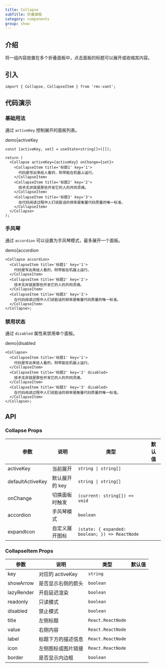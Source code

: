 ```yaml
---
title: Collapse
subTitle: 折叠面板
category: components
group: show
---
```


## 介绍

将一组内容放置在多个折叠面板中，点击面板的标题可以展开或收缩其内容。

## 引入

```tsx
import { Collapse, CollapseItem } from 'rmc-vant';
```

## 代码演示

### 基础用法

通过 `activeKey` 控制展开的面板列表。

demo|activeKey

```tsx
const [activeKey, set] = useState<string[]>([]);

return (
  <Collapse activeKey={activeKey} onChange={set}>
    <CollapseItem title='标题1' key='1'>
      代码是写出来给人看的，附带能在机器上运行。
    </CollapseItem>
    <CollapseItem title='标题2' key='2'>
      技术无非就是那些开发它的人的共同灵魂。
    </CollapseItem>
    <CollapseItem title='标题3' key='3'>
      在代码阅读过程中人们说脏话的频率是衡量代码质量的唯一标准。
    </CollapseItem>
  </Collapse>
);
```

### 手风琴

通过 `accordion` 可以设置为手风琴模式，最多展开一个面板。

demo|accordion

```tsx
<Collapse accordion>
  <CollapseItem title='标题1' key='1'>
    代码是写出来给人看的，附带能在机器上运行。
  </CollapseItem>
  <CollapseItem title='标题2' key='2'>
    技术无非就是那些开发它的人的共同灵魂。
  </CollapseItem>
  <CollapseItem title='标题3' key='3'>
    在代码阅读过程中人们说脏话的频率是衡量代码质量的唯一标准。
  </CollapseItem>
</Collapse>;
```

### 禁用状态

通过 `disabled` 属性来禁用单个面板。

demo|disabled

```tsx
<Collapse>
  <CollapseItem title='标题1' key='1'>
    代码是写出来给人看的，附带能在机器上运行。
  </CollapseItem>
  <CollapseItem title='标题2' key='2' disabled>
    技术无非就是那些开发它的人的共同灵魂。
  </CollapseItem>
  <CollapseItem title='标题3' key='3' disabled>
    在代码阅读过程中人们说脏话的频率是衡量代码质量的唯一标准。
  </CollapseItem>
</Collapse>;
```

## API

### Collapse Props

| 参数 | 说明 | 类型 | 默认值 |
| --- | --- | --- | --- |
| activeKey | 当前展开 | `string \| string[]` |  |
| defaultActiveKey | 默认展开的 key | `string \| string[]` |  |
| onChange | 切换面板时触发 | `(current: string[]) => void` |  |
| accordion | 手风琴模式 | `boolean` |  |
| expandIcon | 自定义展开图标 | `(state: { expanded: boolean; }) => ReactNode` |  |

### CollapseItem Props

| 参数       | 说明               | 类型              | 默认值 |
| ---------- | ------------------ | ----------------- | ------ |
| key        | 对应的 activeKey   | `string`          |        |
| showArrow  | 是否显示右侧的箭头 | `boolean`         |        |
| lazyRender | 开启延迟渲染       | `boolean`         |        |
| readonly   | 只读模式           | `boolean`         |        |
| disabled   | 禁止模式           | `boolean`         |        |
| title      | 左侧标题           | `React.ReactNode` |        |
| value      | 右侧内容           | `React.ReactNode` |        |
| label      | 标题下方的描述信息 | `React.ReactNode` |        |
| icon       | 左侧图标或图片链接 | `React.ReactNode` |        |
| border     | 是否显示内边框     | `boolean`         |        |

